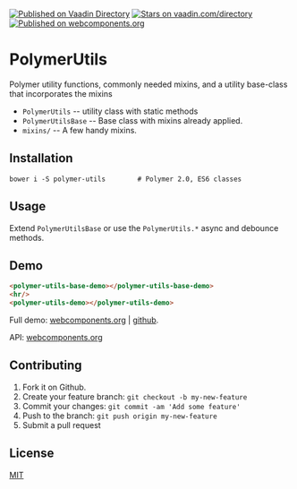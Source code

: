[![Published on Vaadin  Directory](https://img.shields.io/badge/Vaadin%20Directory-published-00b4f0.svg)](https://vaadin.com/directory/component/jifalopspolymer-utils)
[![Stars on vaadin.com/directory](https://img.shields.io/vaadin-directory/star/jifalopspolymer-utils.svg)](https://vaadin.com/directory/component/jifalopspolymer-utils)
[![Published on webcomponents.org](https://img.shields.io/badge/webcomponents.org-published-blue.svg)](https://www.webcomponents.org/element/jifalops/polymer-utils)

# PolymerUtils

Polymer utility functions, commonly needed mixins, and a utility base-class that incorporates the mixins

* `PolymerUtils` -- utility class with static methods
* `PolymerUtilsBase` -- Base class with mixins already applied.
* `mixins/` -- A few handy mixins.

## Installation

```
bower i -S polymer-utils        # Polymer 2.0, ES6 classes
```

## Usage
Extend `PolymerUtilsBase` or use the `PolymerUtils.*` async and debounce methods.

## Demo
<!--
```
<custom-element-demo>
  <dom-bind>
    <script src="../webcomponentsjs/webcomponents-lite.js"></script>
    <link rel="import" href="demo/polymer-utils-demo.html">
    <link rel="import" href="demo/polymer-utils-base-demo.html">
    <next-code-block></next-code-block>
  </dom-bind>
</custom-element-demo>
```
-->

```html
<polymer-utils-base-demo></polymer-utils-base-demo>
<hr/>
<polymer-utils-demo></polymer-utils-demo>
```

Full demo:
[webcomponents.org](https://www.webcomponents.org/element/jifalops/polymer-utils/demo/demo/index.html)
| [github](https://jifalops.github.io/polymer-utils/components/polymer-utils/demo/).

API: [webcomponents.org](https://www.webcomponents.org/element/jifalops/polymer-utils/polymer-utils)


## Contributing

1. Fork it on Github.
2. Create your feature branch: `git checkout -b my-new-feature`
3. Commit your changes: `git commit -am 'Add some feature'`
4. Push to the branch: `git push origin my-new-feature`
5. Submit a pull request

## License

[MIT](https://opensource.org/licenses/MIT)
